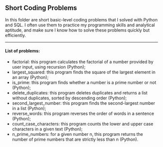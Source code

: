 ## Short Coding Problems

In this folder are short basic-level coding problems that I solved with Python and SQL. I often use them to practice my programming skills and analytical aptitude, and make sure I know how to solve these problems quickly but efficiently.

---


#### List of problems:

- factorial: this program calculates the factorial of a number provided by user input, using recursion (Python);
- largest_squared: this program finds the square of the largest element in an array (Python);
- is_prime: this program finds whether a number is a prime number or not (Python);
- delete_duplicates: this program deletes duplicates and returns a list without duplicates, sorted by descending order (Python);
- second_largest_number: this program finds the second-largest number in a list (Python);
- reverse_words: this program reverses the order of words in a sentence (Python);
- count_case_characters: this program counts the lower and upper case characters in a given text (Python);
- n_prime_numbers: for a given number n, this program returns the number of prime numbers that are strictly less than n (Python).
